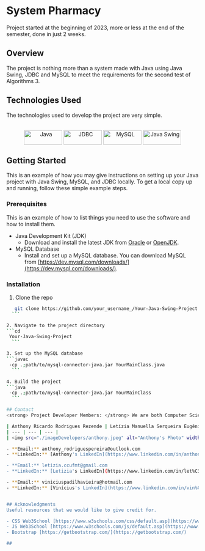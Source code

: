 # System Pharmacy 

Project started at the beginning of 2023, more or less at the end of the semester, done in just 2 weeks.

## Overview
The project is nothing more than a system made with Java using Java Swing, JDBC and MySQL to meet the requirements for the second test of Algorithms 3.

## Technologies Used

The technologies used to develop the project are very simple.

<div style="display: inline_block" align="center"><br>
  <img align="center" alt="Java" height="38" width="100" src="https://img.shields.io/badge/Java-007396?style=for-the-badge&logo=java&logoColor=white">
  <img align="center" alt="JDBC" height="38" width="100" src="https://img.shields.io/badge/JDBC-007396?style=for-the-badge&logo=java&logoColor=white">
  <img align="center" alt="MySQL" height="38" width="100" src="https://img.shields.io/badge/MySQL-4479A1?style=for-the-badge&logo=mysql&logoColor=white">
  <img align="center" alt="Java Swing" height="38" width="100" src="https://img.shields.io/badge/Java%20Swing-007396?style=for-the-badge&logo=java&logoColor=white">
</div>

<!-- GETTING STARTED -->
## Getting Started

This is an example of how you may give instructions on setting up your Java project with Java Swing, MySQL, and JDBC locally. To get a local copy up and running, follow these simple example steps.

### Prerequisites

This is an example of how to list things you need to use the software and how to install them.
* Java Development Kit (JDK)
  - Download and install the latest JDK from [Oracle](https://www.oracle.com/java/technologies/javase-downloads.html) or [OpenJDK](https://adoptopenjdk.net/).
* MySQL Database
  - Install and set up a MySQL database. You can download MySQL from [https://dev.mysql.com/downloads/](https://dev.mysql.com/downloads/).

### Installation

1. Clone the repo
  ```sh
     git clone https://github.com/your_username_/Your-Java-Swing-Project.git
    ```

2. Navigate to the project directory
  ```cd
   Your-Java-Swing-Project
    ```

3. Set up the MySQL database
  ```javac
   -cp .;path/to/mysql-connector-java.jar YourMainClass.java
    ```

4. Build the project
  ```java
   -cp .;path/to/mysql-connector-java.jar YourMainClass
    ```

## Contact
<strong> Project Developer Members: </strong> We are both Computer Science students at the Federal University of Mato Grosso

| Anthony Ricardo Rodrigues Rezende | Letízia Manuella Serqueira Eugênio | Vinícius Padilha Vieira|
| --- | --- | --- |
| <img src="./imageDevelopers/anthony.jpeg" alt="Anthony's Photo" width="100"/> | <img src="./imageDevelopers/letizia.jpeg" alt="Letizia's Photo" width="100"/> | <img src="./imageDevelopers/vinicius.jpeg" alt="Vinícius's Photo" width="100"/> |

- **Email:** anthony_rodriguespereira@outlook.com
- **LinkedIn:** [Anthony's LinkedIn](https://www.linkedin.com/in/anthony-ricardo-rodrigues-rezende-486917227/)

- **Email:** letizia.ccufmt@gmail.com
- **LinkedIn:** [Letizia's LinkedIn](https://www.linkedin.com/in/let%C3%ADzia-manuella-computerscience/)

- **Email:** viniciuspadilhavieira@hotmail.com
- **LinkedIn:** [Vinícius's LinkedIn](https://www.linkedin.com/in/vin%C3%ADcius-vieira-2918a1236?trk=contact-info)


## Acknowledgments
Useful resources that we would like to give credit for.

- CSS Web3School [https://www.w3schools.com/css/default.asp](https://www.w3schools.com/css/default.asp)
- JS Web3School [https://www.w3schools.com/js/default.asp](https://www.w3schools.com/js/default.asp)
- Bootstrap [https://getbootstrap.com/](https://getbootstrap.com/)

##


